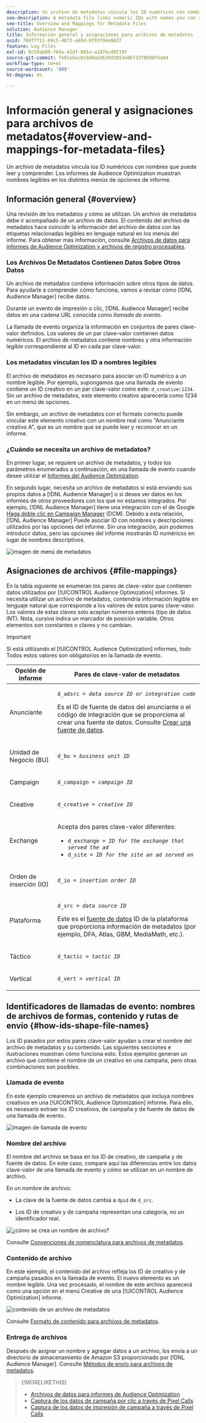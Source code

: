 ```yaml
---
description: Un archivo de metadatos vincula los ID numéricos con nombres que puede leer y comprender. Los informes de Audience Optimization muestran nombres legibles en los distintos menús de opciones de informe.
seo-description: A metadata file links numeric IDs with names you can read and understand. The Audience Optimization reports display readable names in the various report options menus.
seo-title: Overview and Mappings for Metadata Files
solution: Audience Manager
title: Información general y asignaciones para archivos de metadatos
uuid: 70df7f11-69c5-4873-a69d-8f93f94e9837
feature: Log Files
exl-id: 8c59ab80-f04a-42df-891e-a187ecd0219f
source-git-commit: fe01ebac8c0d0ad3630d3853e0bf32f0b00f6a44
workflow-type: tm+mt
source-wordcount: '809'
ht-degree: 4%

---
```


# Información general y asignaciones para archivos de metadatos{#overview-and-mappings-for-metadata-files}

Un archivo de metadatos vincula los ID numéricos con nombres que puede leer y comprender. Los informes de Audience Optimization muestran nombres legibles en los distintos menús de opciones de informe.

## Información general {#overview}

Una revisión de los metadatos y cómo se utilizan. Un archivo de metadatos debe ir acompañado de un archivo de datos. El contenido del archivo de metadatos hace coincidir la información del archivo de datos con las etiquetas relacionadas legibles en lenguaje natural en los menús del informe. Para obtener más información, consulte [Archivos de datos para informes de Audience Optimization y archivos de registro procesables](../../../reporting/audience-optimization-reports/metadata-files-intro/datafiles-intro.md).

### Los Archivos De Metadatos Contienen Datos Sobre Otros Datos

Un archivo de metadatos contiene información sobre otros tipos de datos. Para ayudarle a comprender cómo funciona, vamos a revisar cómo [!DNL Audience Manager] recibe datos.

Durante un evento de impresión o clic, [!DNL Audience Manager] recibe datos en una cadena URL conocida como *llamada de evento*.

La llamada de evento organiza la información en conjuntos de pares clave-valor definidos. Los valores de un par clave-valor contienen datos numéricos. El archivo de metadatos contiene nombres y otra información legible correspondiente al ID en cada par clave-valor.

### Los metadatos vinculan los ID a nombres legibles

El archivo de metadatos es necesario para asociar un ID numérico a un nombre legible. Por ejemplo, supongamos que una llamada de evento contiene un ID creativo en un par clave-valor como este: `d_creative:1234`. Sin un archivo de metadatos, este elemento creativo aparecería como 1234 en un menú de opciones.

Sin embargo, un archivo de metadatos con el formato correcto puede vincular este elemento creativo con un nombre real como &quot;Anunciante creativo A&quot;, que es un nombre que se puede leer y reconocer en un informe.

### ¿Cuándo se necesita un archivo de metadatos?

En primer lugar, se requiere un archivo de metadatos, y todos los parámetros enumerados a continuación, en una llamada de evento cuando desee utilizar el [Informes del Audience Optimization](../../../reporting/audience-optimization-reports/audience-optimization-reports.md).

En segundo lugar, necesita un archivo de metadatos si está enviando sus propios datos a [!DNL Audience Manager] o si desea ver datos en los informes de otros proveedores con los que no estamos integrados. Por ejemplo, [!DNL Audience Manager] tiene una integración con el de Google [Haga doble clic en Campaign Manager](../../../reporting/audience-optimization-reports/aor-advertisers/import-dcm.md) (DCM). Debido a esta relación, [!DNL Audience Manager] Puede asociar ID con nombres y descripciones utilizados por las opciones del informe. Sin una integración, aún podemos introducir datos, pero las opciones del informe mostrarán ID numéricos en lugar de nombres descriptivos.

![imagen de menú de metadatos](/help/using/reporting/audience-optimization-reports/metadata-files-intro/assets/metadata_menu.png)

## Asignaciones de archivos {#file-mappings}

En la tabla siguiente se enumeran los pares de clave-valor que contienen datos utilizados por [!UICONTROL Audience Optimization] informes. Si necesita utilizar un archivo de metadatos, contendría información legible en lenguaje natural que corresponde a los valores de estos pares clave-valor. Los valores de estas claves solo aceptan números enteros (tipo de datos INT). Nota, *cursiva* indica un marcador de posición variable. Otros elementos son constantes o claves y no cambian.

>[!IMPORTANT]
>
>Si está utilizando el [!UICONTROL Audience Optimization] informes, *todo* Todos estos valores son obligatorios en la llamada de evento.

<table id="table_B2C8C493080E449CA71C4EF07D9476BD"> 
 <thead> 
  <tr> 
   <th colname="col1" class="entry"> Opción de informe </th> 
   <th colname="col2" class="entry"> Pares de clave-valor de metadatos </th> 
  </tr> 
 </thead>
 <tbody> 
  <tr> 
   <td colname="col1"> <p>Anunciante </p> </td> 
   <td colname="col2"> <p> <code>d_adsrc = <i>data source ID or integration code</i></code> </p> <p>Es el ID de fuente de datos del anunciante o el código de integración que se proporciona al crear una fuente de datos. Consulte <a href="../../../features/manage-datasources.md#create-data-source"> Crear una fuente de datos</a>. </p> </td> 
  </tr> 
  <tr> 
   <td colname="col1"> <p>Unidad de Negocio (BU) </p> </td> 
   <td colname="col2"> <p> <code>d_bu = <i>business unit ID</i></code> </p> </td> 
  </tr> 
  <tr> 
   <td colname="col1"> <p>Campaign </p> </td> 
   <td colname="col2"> <p> <code>d_campaign = <i>campaign ID</i></code> </p> </td> 
  </tr> 
  <tr> 
   <td colname="col1"> <p>Creative </p> </td> 
   <td colname="col2"> <p> <code>d_creative = <i>creative ID</i></code> </p> </td> 
  </tr> 
  <tr> 
   <td colname="col1"> <p>Exchange </p> </td> 
   <td colname="col2"> <p>Acepta dos pares clave-valor diferentes: </p> 
    <ul id="ul_3B3B751A8A134096B0912E81A0983B9D"> 
     <li id="li_57BAC45A7B274AB695945E174A4D8A35"> <code>d_exchange = <i>ID for the exchange that served the ad</i></code> </li> 
     <li id="li_CCDF00DE59D3451C8EF590DD3E1A806D"> <code>d_site = <i>ID for the site an ad served on</i></code> </li> 
    </ul> </td> 
  </tr> 
  <tr> 
   <td colname="col1"> <p>Orden de inserción (IO) </p> </td> 
   <td colname="col2"> <p> <code>d_io = <i>insertion order ID</i></code> </p> </td> 
  </tr> 
  <tr> 
   <td colname="col1"> <p>Plataforma </p> </td> 
   <td colname="col2"> <p> <code>d_src = <i>data source ID</i></code> </p> <p>Este es el <a href="../../../features/datasources-list-and-settings.md#data-sources-list-and-settings"> fuente de datos</a> ID de la plataforma que proporciona información de metadatos (por ejemplo, DFA, Atlas, GBM, MediaMath, etc.). </p> </td> 
  </tr> 
  <tr> 
   <td colname="col1"> <p>Táctico </p> </td> 
   <td colname="col2"> <p> <code>d_tactic = <i>tactic ID</i></code> </p> </td> 
  </tr> 
  <tr> 
   <td colname="col1"> <p>Vertical </p> </td> 
   <td colname="col2"> <p> <code>d_vert = <i>vertical ID</i></code> </p> </td> 
  </tr> 
 </tbody> 
</table>

## Identificadores de llamadas de evento: nombres de archivos de formas, contenido y rutas de envío {#how-ids-shape-file-names}

Los ID pasados por estos pares clave-valor ayudan a crear el nombre del archivo de metadatos y su contenido. Las siguientes secciones e ilustraciones muestran cómo funciona esto. Estos ejemplos generan un archivo que contiene el nombre de un creativo en una campaña, pero otras combinaciones son posibles.

### Llamada de evento

En este ejemplo crearemos un archivo de metadatos que incluya nombres creativos en una [!UICONTROL Audience Optimization] informe. Para ello, es necesario extraer los ID creativos, de campaña y de fuente de datos de una llamada de evento.

![imagen de llamada de evento](/help/using/reporting/audience-optimization-reports/metadata-files-intro/assets/metadata_file_event.png)

### Nombre del archivo

El nombre del archivo se basa en los ID de creativo, de campaña y de fuente de datos. En este caso, compare aquí las diferencias entre los datos clave-valor de una llamada de evento y cómo se utilizan en un nombre de archivo.

En un nombre de archivo:

* La clave de la fuente de datos cambia a `dpid` de `d_src`.

* Los ID de creativo y de campaña representan una categoría, no un identificador real.

![¿cómo se crea un nombre de archivo?](/help/using/reporting/audience-optimization-reports/metadata-files-intro/assets/metadata_file_name.png)

Consulte [Convenciones de nomenclatura para archivos de metadatos](../../../reporting/audience-optimization-reports/metadata-files-intro/metadata-file-names.md).

### Contenido de archivo

En este ejemplo, el contenido del archivo refleja los ID de creativo y de campaña pasados en la llamada de evento. El nuevo elemento es un nombre legible. Una vez procesado, el nombre de este archivo aparecerá como una opción en el menú Creative de una [!UICONTROL Audience Optimization] informe.

![contenido de un archivo de metadatos](/help/using/reporting/audience-optimization-reports/metadata-files-intro/assets/metadata_file_contents.png)

Consulte [Formato de contenido para archivos de metadatos](../../../reporting/audience-optimization-reports/metadata-files-intro/metadata-file-contents.md).

### Entrega de archivos

Después de asignar un nombre y agregar datos a un archivo, los envía a un directorio de almacenamiento de Amazon S3 proporcionado por [!DNL Audience Manager]. Consulte [Métodos de envío para archivos de metadatos](../../../reporting/audience-optimization-reports/metadata-files-intro/metadata-delivery-methods.md).

>[!MORELIKETHIS]
>
>* [Archivos de datos para informes de Audience Optimization](../../../reporting/audience-optimization-reports/metadata-files-intro/datafiles-intro.md)
>* [Captura de los datos de campaña por clic a través de Pixel Calls](../../../integration/media-data-integration/click-data-pixels.md)
>* [Captura de los datos de impresión de campaña a través de Pixel Calls](../../../integration/media-data-integration/impression-data-pixels.md)

